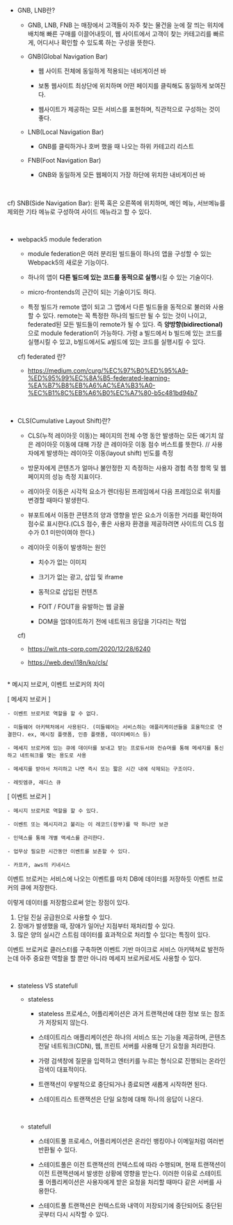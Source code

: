 * GNB, LNB란?

  - GNB, LNB, FNB 는 매장에서 고객들이 자주 찾는 물건을 눈에 잘 띄는 위치에 배치해 빠른 구매를 이끌어내듯이, 웹 사이트에서 고객이 찾는 카테고리를 빠르게, 어디서나 확인할 수 있도록 하는 구성을 뜻한다.

  - GNB(Global Navigation Bar)

    - 웹 사이트 전체에 동일하게 적용되는 네비게이션 바

    - 보통 웹사이트 최상단에 위치하며 어떤 페이지를 클릭해도 동일하게 보여진다.

    - 웹사이트가 제공하는 모든 서비스를 표현하며, 직관적으로 구성하는 것이 좋다.

  - LNB(Local Navigation Bar)

    - GNB를 클릭하거나 호버 했을 때 나오는 하위 카테고리 리스트

  - FNB(Foot Navigation Bar)

    - GNB와 동일하게 모든 웹페이지 가장 하단에 위치한 내비게이션 바

<br/>

  cf) SNB(Side Navigation Bar): 왼쪽 혹은 오른쪽에 위치하며, 메인 메뉴, 서브메뉴를 제외한 기타 메뉴로 구성하여 사이드 메뉴라고 할 수 있다.

<br/>

* webpack5 module federation

  - module federation은 여러 분리된 빌드들이 하나의 앱을 구성할 수 있는 Webpack5의 새로운 기능이다.

  - 하나의 앱이 <b>다른 빌드에 있는 코드를 동적으로 실행</b>시킬 수 있는 기술이다.

  - micro-frontends의 근간이 되는 기술이기도 하다.

  - 특정 빌드가 remote 앱이 되고 그 앱에서 다른 빌드들을 동적으로 불러와 사용할 수 있다. remote는 꼭 특정한 하나의 빌드만 될 수 있는 것이 나이고, federated된 모든 빌드들이 remote가 될 수 있다. 즉 <b>양방향(bidirectional)</b>으로 module federation이 가능하다. 가령 a 빌드에서 b 빌드에 있는 코드를 실행시킬 수 있고, b빌드에서도 a빌드에 있는 코드를 실행시킬 수 있다.

  cf) federated 란?
    
    - https://medium.com/curg/%EC%97%B0%ED%95%A9-%ED%95%99%EC%8A%B5-federated-learning-%EA%B7%B8%EB%A6%AC%EA%B3%A0-%EC%B1%8C%EB%A6%B0%EC%A7%80-b5c481bd94b7

<br/>

* CLS(Cumulative Layout Shift)란?

  - CLS(누적 레이아웃 이동)는 페이지의 전체 수명 동안 발생하는 모든 예기치 않은 레이아웃 이동에 대해 가장 큰 레이아웃 이동 점수 버스트를 뜻한다. // 사용자에게 발생하는 레이아웃 이동(layout shift) 빈도를 측정

  - 방문자에게 콘텐츠가 얼마나 불안정한 지 측정하는 사용자 경험 측정 항목 및 웹 페이지의 성능 측정 지표이다.

  - 레이아웃 이동은 시각적 요소가 렌더링된 프레임에서 다음 프레임으로 위치를 변경할 때마다 발생한다.

  - 뷰포트에서 이동한 콘텐츠의 양과 영향을 받은 요소가 이동한 거리를 확인하여 점수로 표시한다.(CLS 점수, 좋은 사용자 환경을 제공하려면 사이트의 CLS 점수가 0.1 미만이여야 한다.)

  - 레이아웃 이동이 발생하는 원인

    * 치수가 없는 이미지

    * 크기가 없는 광고, 삽입 및 iframe

    * 동적으로 삽입된 컨텐츠

    * FOIT / FOUT을 유발하는 웹 글꼴

    * DOM을 업데이트하기 전에 네트워크 응답을 기다리는 작업

  cf)

  * https://wit.nts-corp.com/2020/12/28/6240

  * https://web.dev/i18n/ko/cls/

<br/>
* 메시지 브로커, 이벤트 브로커의 차이

  [ 메세지 브로커 ]

    - 이벤트 브로커로 역할을 할 수 없다.

    - 미들웨어 아키텍처에서 사용된다. (미들웨어는 서비스하는 애플리케이션들을 효율적으로 연결한다. ex, 메시징 플랫폼, 인증 플랫폼, 데이터베이스 등)

    - 메세지 브로커에 있는 큐에 데이터를 보내고 받는 프로듀서와 컨슈머를 통해 메세지를 통신하고 네트워크를 맺는 용도로 사용

    - 메세지를 받아서 처리하고 나면 즉시 또는 짧은 시간 내에 삭제되는 구조이다.

    - 레빗엠큐, 레디스 큐

  [ 이벤트 브로커 ]

    - 메시지 브로커로 역할을 할 수 있다.

    - 이벤트 또는 메시지라고 불리는 이 레코드(장부)를 딱 하나만 보관

    - 인덱스를 통해 개별 액세스를 관리한다.

    - 업무상 필요한 시간동안 이벤트를 보존할 수 있다.

    - 카프카, aws의 키네시스


이벤트 브로커는 서비스에 나오는 이벤트를 마치 DB에 데이터를 저장하듯 이벤트 브로커의 큐에 저장한다.

이렇게 데이터를 저장함으로써 얻는 장점이 있다.

1. 단일 진실 공급원으로 사용할 수 있다.
2. 장애가 발생했을 때, 장애가 일어난 지점부터 재처리할 수 있다.
3. 많은 양의 실시간 스트림 데이터를 효과적으로 처리할 수 있다는 특징이 있다. 

이벤트 브로커로 클러스터를 구축하면 이벤트 기반 마이크로 서비스 아키텍쳐로 발전하는데 아주 중요한 역할을 할 뿐만 아니라 메세지 브로커로서도 사용할 수 있다.

<br />

* stateless VS statefull

  - stateless

    - stateless 프로세스, 어플리케이션은 과거 트랜잭션에 대한 정보 또는 참조가 저장되지 않는다.

    - 스테이트리스 애플리케이션은 하나의 서비스 또는 기능을 제공하며, 콘텐츠 전달 네트워크(CDN), 웹, 프린트 서버를 사용해 단기 요청을 처리한다.

    - 가령 검색창에 질문을 입력하고 엔터키를 누르는 형식으로 진행되는 온라인 검색이 대표적이다.

    - 트랜잭션이 우발적으로 중단되거나 종료되면 새롭게 시작하면 된다.

    - 스테이트리스 트랜잭션은 단일 요청에 대해 하나의 응답이 나온다.

  <br/>

  - statefull

    - 스테이트풀 프로세스, 어플리케이션은 온라인 뱅킹이나 이메일처럼 여러번 반환될 수 있다.

    - 스테이트풀은 이전 트랜잭션의 컨텍스트에 따라 수행되며, 현재 트랜잭션이 이전 트랜잭션에서 발생한 상황에 영향을 받는다. 이러한 이유로 스테이트풀 어플리케이션은 사용자에게 받은 요청을 처리할 때마다 같은 서버를 사용한다.

    - 스테이트풀 트랜잭션은 컨텍스트와 내역이 저장되기에 중단되어도 중단된 곳부터 다시 시작할 수 있다.
